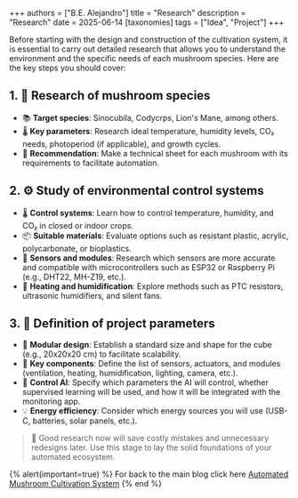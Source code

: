 +++
authors = ["B.E. Alejandro"]
title = "Research"
description = "Research"
date = 2025-06-14
[taxonomies]
tags = ["Idea", "Project"]
+++

Before starting with the design and construction of the cultivation system, it is essential to carry out detailed research that allows you to understand the environment and the specific needs of each mushroom species. Here are the key steps you should cover:

## 1. 🧬 Research of mushroom species
- 📚 **Target species**: Sinocubila, Codycrps, Lion's Mane, among others.
- 🌡️ **Key parameters**: Research ideal temperature, humidity levels, CO₂ needs, photoperiod (if applicable), and growth cycles.
- 🧠 **Recommendation**: Make a technical sheet for each mushroom with its requirements to facilitate automation.


## 2. ⚙️ Study of environmental control systems
- 🌡️ **Control systems**: Learn how to control temperature, humidity, and CO₂ in closed or indoor crops.
- 📦 **Suitable materials**: Evaluate options such as resistant plastic, acrylic, polycarbonate, or bioplastics.
- 📡 **Sensors and modules**: Research which sensors are more accurate and compatible with microcontrollers such as ESP32 or Raspberry Pi (e.g., DHT22, MH-Z19, etc.).
- 🧪 **Heating and humidification**: Explore methods such as PTC resistors, ultrasonic humidifiers, and silent fans.


## 3. 📐 Definition of project parameters
- 📏 **Modular design**: Establish a standard size and shape for the cube (e.g., 20x20x20 cm) to facilitate scalability.
- 🔩 **Key components**: Define the list of sensors, actuators, and modules (ventilation, heating, humidification, lighting, camera, etc.).
- 🧠 **Control AI**: Specify which parameters the AI will control, whether supervised learning will be used, and how it will be integrated with the monitoring app.
- 💡 **Energy efficiency**: Consider which energy sources you will use (USB-C, batteries, solar panels, etc.).


> 🧭 Good research now will save costly mistakes and unnecessary redesigns later. Use this stage to lay the solid foundations of your automated ecosystem.


{% alert(important=true) %}
For back to the main blog click here [Automated Mushroom Cultivation System](@/blog/hongos/index.md)
{% end %}
